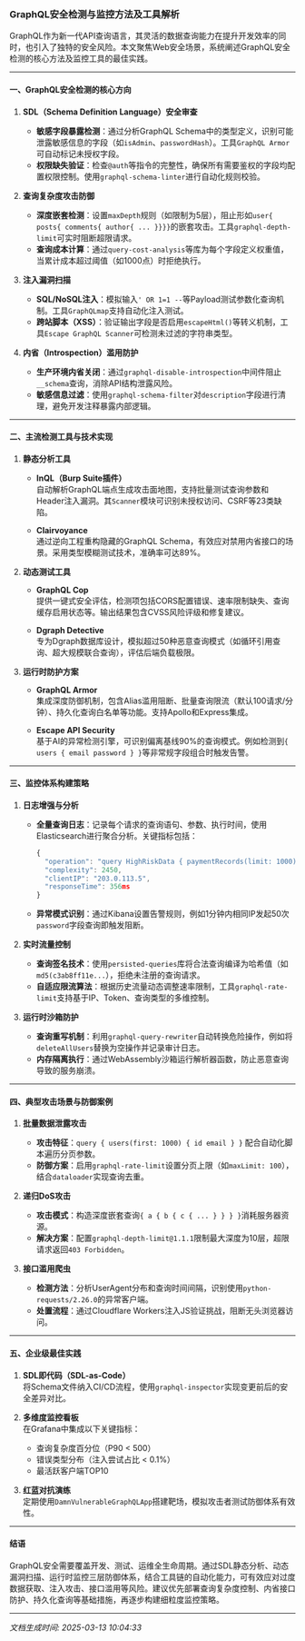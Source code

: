 

### GraphQL安全检测与监控方法及工具解析

GraphQL作为新一代API查询语言，其灵活的数据查询能力在提升开发效率的同时，也引入了独特的安全风险。本文聚焦Web安全场景，系统阐述GraphQL安全检测的核心方法及监控工具的最佳实践。

---

#### 一、GraphQL安全检测的核心方向
1. **SDL（Schema Definition Language）安全审查**
   - **敏感字段暴露检测**：通过分析GraphQL Schema中的类型定义，识别可能泄露敏感信息的字段（如`isAdmin`、`passwordHash`）。工具`GraphQL Armor`可自动标记未授权字段。
   - **权限缺失验证**：检查`@auth`等指令的完整性，确保所有需要鉴权的字段均配置权限控制。使用`graphql-schema-linter`进行自动化规则校验。

2. **查询复杂度攻击防御**
   - **深度嵌套检测**：设置`maxDepth`规则（如限制为5层），阻止形如`user{ posts{ comments{ author{ ... }}}}`的嵌套攻击。工具`graphql-depth-limit`可实时阻断超限请求。
   - **查询成本计算**：通过`query-cost-analysis`等库为每个字段定义权重值，当累计成本超过阈值（如1000点）时拒绝执行。

3. **注入漏洞扫描**
   - **SQL/NoSQL注入**：模拟输入`' OR 1=1 --`等Payload测试参数化查询机制。工具`GraphQLmap`支持自动化注入测试。
   - **跨站脚本（XSS）**：验证输出字段是否启用`escapeHtml()`等转义机制，工具`Escape GraphQL Scanner`可检测未过滤的字符串类型。

4. **内省（Introspection）滥用防护**
   - **生产环境内省关闭**：通过`graphql-disable-introspection`中间件阻止`__schema`查询，消除API结构泄露风险。
   - **敏感信息过滤**：使用`graphql-schema-filter`对`description`字段进行清理，避免开发注释暴露内部逻辑。

---

#### 二、主流检测工具与技术实现
1. **静态分析工具**
   - **InQL（Burp Suite插件）**  
     自动解析GraphQL端点生成攻击面地图，支持批量测试查询参数和Header注入漏洞。其`Scanner`模块可识别未授权访问、CSRF等23类缺陷。
   
   - **Clairvoyance**  
     通过逆向工程重构隐藏的GraphQL Schema，有效应对禁用内省接口的场景。采用类型模糊测试技术，准确率可达89%。

2. **动态测试工具**
   - **GraphQL Cop**  
     提供一键式安全评估，检测项包括CORS配置错误、速率限制缺失、查询缓存启用状态等。输出结果包含CVSS风险评级和修复建议。
   
   - **Dgraph Detective**  
     专为Dgraph数据库设计，模拟超过50种恶意查询模式（如循环引用查询、超大规模联合查询），评估后端负载极限。

3. **运行时防护方案**
   - **GraphQL Armor**  
     集成深度防御机制，包含Alias滥用阻断、批量查询限流（默认100请求/分钟）、持久化查询白名单等功能。支持Apollo和Express集成。
   
   - **Escape API Security**  
     基于AI的异常检测引擎，可识别偏离基线90%的查询模式。例如检测到`{ users { email password } }`等非常规字段组合时触发告警。

---

#### 三、监控体系构建策略
1. **日志增强与分析**
   - **全量查询日志**：记录每个请求的查询语句、参数、执行时间，使用Elasticsearch进行聚合分析。关键指标包括：
     ```javascript
     {
       "operation": "query HighRiskData { paymentRecords(limit: 1000) { cardNumber } }",
       "complexity": 2450,
       "clientIP": "203.0.113.5",
       "responseTime": 356ms
     }
     ```
   - **异常模式识别**：通过Kibana设置告警规则，例如1分钟内相同IP发起50次`password`字段查询即触发阻断。

2. **实时流量控制**
   - **查询签名技术**：使用`persisted-queries`库将合法查询编译为哈希值（如`md5(c3ab8ff11e...`），拒绝未注册的查询请求。
   - **自适应限流算法**：根据历史流量动态调整速率限制，工具`graphql-rate-limit`支持基于IP、Token、查询类型的多维控制。

3. **运行时沙箱防护**
   - **查询重写机制**：利用`graphql-query-rewriter`自动转换危险操作，例如将`deleteAllUsers`替换为空操作并记录审计日志。
   - **内存隔离执行**：通过WebAssembly沙箱运行解析器函数，防止恶意查询导致的服务崩溃。

---

#### 四、典型攻击场景与防御案例
1. **批量数据泄露攻击**
   - **攻击特征**：`query { users(first: 1000) { id email } }` 配合自动化脚本遍历分页参数。
   - **防御方案**：启用`graphql-rate-limit`设置分页上限（如`maxLimit: 100`），结合`dataloader`实现查询去重。

2. **递归DoS攻击**
   - **攻击模式**：构造深度嵌套查询`{ a { b { c { ... } } } }`消耗服务器资源。
   - **解决方案**：配置`graphql-depth-limit@1.1.1`限制最大深度为10层，超限请求返回`403 Forbidden`。

3. **接口滥用爬虫**
   - **检测方法**：分析UserAgent分布和查询时间间隔，识别使用`python-requests/2.26.0`的异常客户端。
   - **处置流程**：通过Cloudflare Workers注入JS验证挑战，阻断无头浏览器访问。

---

#### 五、企业级最佳实践
1. **SDL即代码（SDL-as-Code）**  
   将Schema文件纳入CI/CD流程，使用`graphql-inspector`实现变更前后的安全差异对比。

2. **多维度监控看板**  
   在Grafana中集成以下关键指标：
   - 查询复杂度百分位（P90 < 500）
   - 错误类型分布（注入尝试占比 < 0.1%）
   - 最活跃客户端TOP10

3. **红蓝对抗演练**  
   定期使用`DamnVulnerableGraphQLApp`搭建靶场，模拟攻击者测试防御体系有效性。

---

#### 结语
GraphQL安全需要覆盖开发、测试、运维全生命周期。通过SDL静态分析、动态漏洞扫描、运行时监控三层防御体系，结合工具链的自动化能力，可有效应对过度数据获取、注入攻击、接口滥用等风险。建议优先部署查询复杂度控制、内省接口防护、持久化查询等基础措施，再逐步构建细粒度监控策略。

---

*文档生成时间: 2025-03-13 10:04:33*













